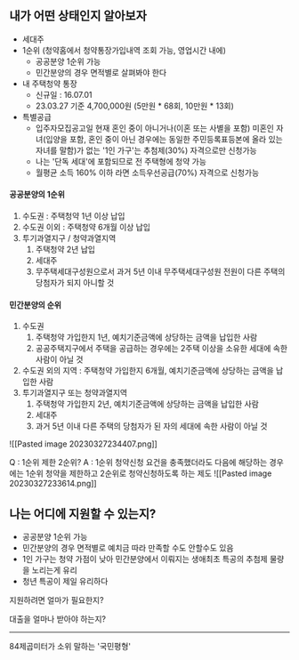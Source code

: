 ## 내가 어떤 상태인지 알아보자
- 세대주
- 1순위 (청약홈에서 청약통장가입내역 조회 가능, 영업시간 내에)
	- 공공분양 1순위 가능
	- 민간분양의 경우 면적별로 살펴봐야 한다
- 내 주택청약 통장
	- 신규일 : 16.07.01
	- 23.03.27 기준 4,700,000원 (5만원 * 68회, 10만원 * 13회)
- 특별공급
	- 입주자모집공고일 현재 혼인 중이 아니거나(이혼 또는 사별을 포함) 미혼인 자녀(입양을 포함, 혼인 중이 아닌 경우에는 동일한 주민등록표등본에 올라 있는 자녀를 말함)가 없는 '1인 가구'는 추첨제(30%) 자격으로만 신청가능
	- 나는 '단독 세대'에 포함되므로 전 주택형에 청약 가능
	- 월평균 소득 160% 이하 라면 소득우선공급(70%) 자격으로 신청가능

#### 공공분양의 1순위
1. 수도권 : 주택청약 1년 이상 납입
2. 수도권 이외 : 주택청약 6개월 이상 납입
3. 투기과열지구 / 청약과열지역
	1. 주택청약 2년 납입
	2. 세대주
	3. 무주택세대구성원으로서 과거 5년 이내 무주택세대구성원 전원이 다른 주택의 당첨자가 되지 아니할 것

#### 민간분양의 순위
1. 수도권
	1. 주택청약 가입한지 1년, 예치기준금액에 상당하는 금액을 납입한 사람
	2. 공공주택지구에서 주택을 공급하는 경우에는 2주택 이상을 소유한 세대에 속한 사람이 아닐 것
2. 수도권 외의 지역 : 주택청약 가입한지 6개월, 예치기준금액에 상당하는 금액을 납입한 사람
3. 투기과열지구 또는 청약과열지역
	1. 주택청약 가입한지 2년, 예치기준금액에 상당하는 금액을 납입한 사람
	2. 세대주
	3. 과거 5년 이내 다른 주택의 당첨자가 된 자의 세대에 속한 사람이 아닐 것

![[Pasted image 20230327234407.png]]

Q : 1순위 제한 2순위?
A : 1순위 청약신청 요건을 충족했더라도 다음에 해당하는 경우에는 1순위 청약을 제한하고 2순위로 청약신청하도록 하는 제도
![[Pasted image 20230327233614.png]]

## 나는 어디에 지원할 수 있는지?
- 공공분양 1순위 가능
- 민간분양의 경우 면적별로 예치금 따라 만족할 수도 안할수도 있음
- 1인 가구는 청약 가점이 낮아 민간분양에서 이뤄지는 생애최초 특공의 추첨제 물량을 노리는게 유리
- 청년 특공이 제일 유리하다


지원하려면 얼마가 필요한지?

대출을 얼마나 받아야 하는지?

---
84제곱미터가 소위 말하는 '국민평형'